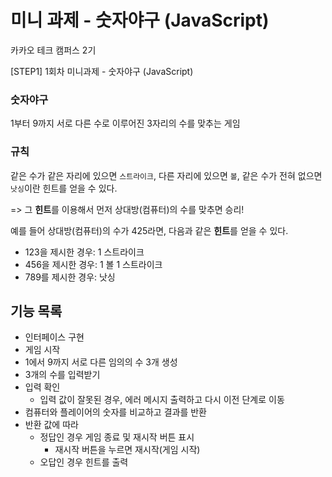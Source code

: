 # 미니 과제 - 숫자야구 (JavaScript)

카카오 테크 캠퍼스 2기

[STEP1] 1회차 미니과제 - 숫자야구 (JavaScript)

### 숫자야구
1부터 9까지 서로 다른 수로 이루어진 3자리의 수를 맞추는 게임

### 규칙
같은 수가 같은 자리에 있으면 `스트라이크`,
다른 자리에 있으면 `볼`,
같은 수가 전혀 없으면 `낫싱`이란 힌트를 얻을 수 있다.

=> 그 **힌트**를 이용해서 먼저 상대방(컴퓨터)의
수를 맞추면 승리!

예를 들어 상대방(컴퓨터)의 수가 425라면, 다음과 같은 **힌트**를 얻을 수 있다.
- 123을 제시한 경우: 1 스트라이크
- 456을 제시한 경우: 1 볼 1 스트라이크
- 789를 제시한 경우: 낫싱


## 기능 목록
- 인터페이스 구현
- 게임 시작
- 1에서 9까지 서로 다른 임의의 수 3개 생성
- 3개의 수를 입력받기
- 입력 확인
    - 입력 값이 잘못된 경우, 에러 메시지 출력하고 다시 이전 단계로 이동
- 컴퓨터와 플레이어의 숫자를 비교하고 결과를 반환
- 반환 값에 따라
    - 정답인 경우 게임 종료 및 재시작 버튼 표시
        - 재시작 버튼을 누르면 재시작(게임 시작)
    - 오답인 경우 힌트를 출력
